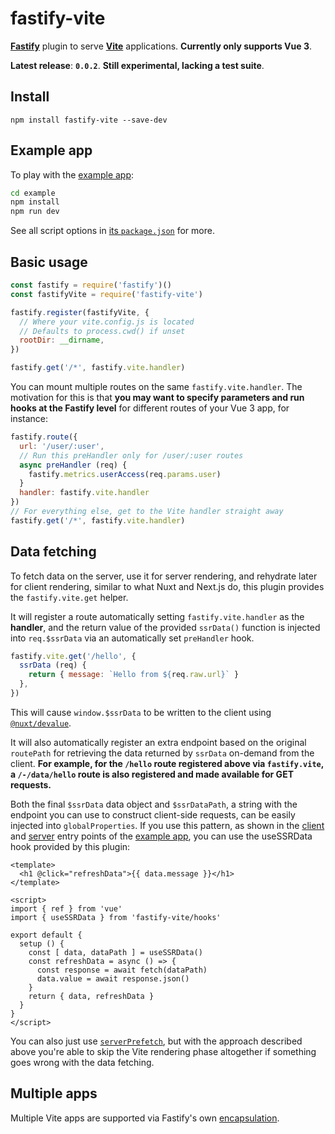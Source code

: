 # fastify-vite

[**Fastify**][fastify] plugin to serve [**Vite**][vite] applications. **Currently only supports Vue 3**.

[fastify]: http://fastify.io/
[vite]: http://vitejs.dev/

**Latest release**: **`0.0.2`**. **Still experimental, lacking a test suite**.

## Install

```
npm install fastify-vite --save-dev
```

## Example app

To play with the [example app][example-app]:

[example-app]: https://github.com/galvez/fastify-vite/tree/main/example

```sh
cd example
npm install
npm run dev
```

See all script options in [its `package.json`][example-package-json] for more.

[example-package-json]: https://github.com/galvez/fastify-vite/blob/main/example/package.json

## Basic usage

```js
const fastify = require('fastify')()
const fastifyVite = require('fastify-vite')

fastify.register(fastifyVite, {
  // Where your vite.config.js is located
  // Defaults to process.cwd() if unset
  rootDir: __dirname, 
})

fastify.get('/*', fastify.vite.handler)
```

You can mount multiple routes on the same `fastify.vite.handler`. The motivation
for this is that **you may want to specify parameters and run hooks at the Fastify
level** for different routes of your Vue 3 app, for instance:

```js
fastify.route({
  url: '/user/:user',
  // Run this preHandler only for /user/:user routes
  async preHandler (req) {
    fastify.metrics.userAccess(req.params.user)
  }
  handler: fastify.vite.handler
})
// For everything else, get to the Vite handler straight away
fastify.get('/*', fastify.vite.handler)
```

## Data fetching

To fetch data on the server, use it for server rendering, and rehydrate later 
for client rendering, similar to what Nuxt and Next.js do, this plugin provides 
the `fastify.vite.get` helper. 

It will register a route automatically setting
`fastify.vite.handler` as the **handler**, and the return value of the provided 
`ssrData()` function is injected into `req.$ssrData` via an automatically set 
`preHandler` hook.

```js
fastify.vite.get('/hello', {
  ssrData (req) {
    return { message: `Hello from ${req.raw.url}` }
  },
})
```

This will cause `window.$ssrData` to be written to the client using 
[`@nuxt/devalue`][0]. 

[0]: https://github.com/nuxt-contrib/devalue

It will also automatically register an extra endpoint based on the original `routePath` for retrieving the data returned by `ssrData` on-demand from the client. **For example, for the `/hello` route registered above via `fastify.vite`, a `/-/data/hello` route is also registered and made available for GET requests.**

Both the final `$ssrData` data object and `$ssrDataPath`, a string with the endpoint you can use to construct client-side requests, can be easily injected into `globalProperties`. If you use this pattern, as shown in the [client]() and [server]() entry points of the [example app](), you can use the useSSRData hook provided by this plugin:

```vue
<template>
  <h1 @click="refreshData">{{ data.message }}</h1>
</template>

<script>
import { ref } from 'vue'
import { useSSRData } from 'fastify-vite/hooks'

export default {
  setup () {
    const [ data, dataPath ] = useSSRData()
    const refreshData = async () => {
      const response = await fetch(dataPath)
      data.value = await response.json()
    }
    return { data, refreshData }
  }
}
</script>
```


You can also just use [`serverPrefetch`][1], but with the approach described 
above you're able to skip the Vite rendering phase altogether if something goes 
wrong with the data fetching.

[1]: https://github.com/vuejs/vue-next/commit/c73b4a0e10b7627d2d0d851e9abfeac9b6317e45

## Multiple apps

Multiple Vite apps are supported via Fastify's own [encapsulation][2].

[2]: https://github.com/fastify/fastify/blob/master/docs/Encapsulation.md
